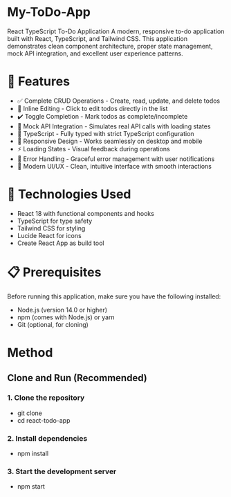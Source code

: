# My-ToDo-App
React TypeScript To-Do Application
A modern, responsive to-do application built with React, TypeScript, and Tailwind CSS. This application demonstrates clean component architecture, proper state management, mock API integration, and excellent user experience patterns.

 # 🚀 Features

- ✅ Complete CRUD Operations - Create, read, update, and delete todos
- 📝 Inline Editing - Click to edit todos directly in the list
- ✔️ Toggle Completion - Mark todos as complete/incomplete
- 🔄 Mock API Integration - Simulates real API calls with loading states
- 🎯 TypeScript - Fully typed with strict TypeScript configuration
- 📱 Responsive Design - Works seamlessly on desktop and mobile
- ⚡ Loading States - Visual feedback during operations
- 🚨 Error Handling - Graceful error management with user notifications
- 💫 Modern UI/UX - Clean, intuitive interface with smooth interactions

# 🔨 Technologies Used

- React 18 with functional components and hooks
- TypeScript for type safety
- Tailwind CSS for styling
- Lucide React for icons
- Create React App as build tool

# 📋 Prerequisites
Before running this application, make sure you have the following installed:

- Node.js (version 14.0 or higher)
- npm (comes with Node.js) or yarn
- Git (optional, for cloning)


# Method

## Clone and Run (Recommended)

### 1. Clone the repository

- git clone <your-repository-url>
- cd react-todo-app

### 2. Install dependencies

- npm install

### 3. Start the development server

- npm start
